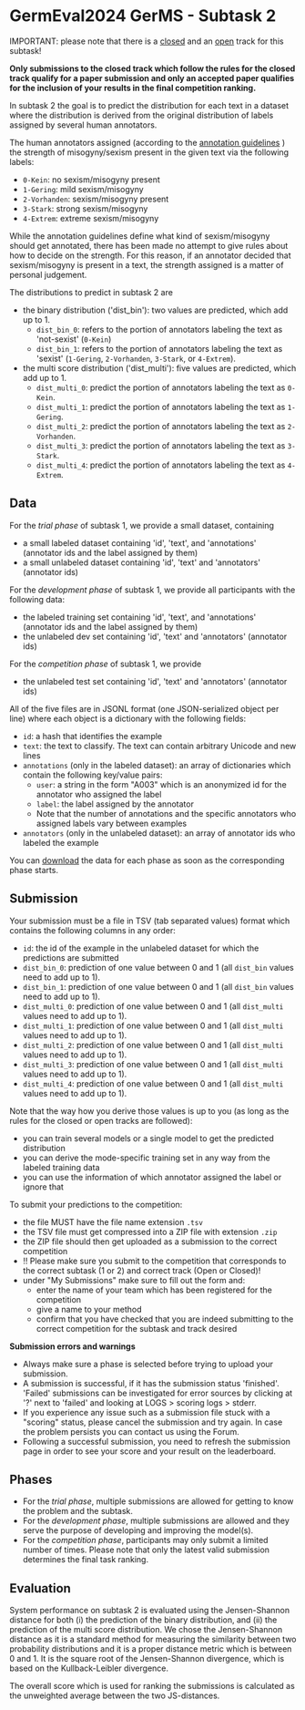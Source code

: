 # GermEval2024 GerMS - Subtask 2

IMPORTANT: please note that there is a [closed](closed-track.md) and an [open](open-track.md) track for this subtask!

**Only submissions to the closed track which follow the rules for the closed track qualify for a paper submission and only an accepted paper qualifies for the 
inclusion of your results in the final competition ranking.**

In subtask 2 the goal is to predict the distribution for each text in a dataset where the distribution is  derived from the original distribution of labels assigned by several human annotators. 

The human annotators assigned (according to the [annotation guidelines](guidelines.md) ) 
the strength of misogyny/sexism present in the given text via the following labels:

* `0-Kein`: no sexism/misogyny present
* `1-Gering`: mild sexism/misogyny
* `2-Vorhanden`: sexism/misogyny present
* `3-Stark`: strong sexism/misogyny
* `4-Extrem`: extreme sexism/misogyny

While the annotation guidelines define what kind of sexism/misogyny should get annotated, there has been made no attempt to give rules about how to decide on the strength. For this reason, if an annotator decided that sexism/misogyny is present in a text, the strength assigned is a matter of personal judgement.

The distributions to predict in subtask 2 are
* the binary distribution ('dist_bin'): two values are predicted, which add up to 1.
   * `dist_bin_0`: refers to the portion of annotators labeling the text as 'not-sexist' (`0-Kein`)
   * `dist_bin_1`: refers to the portion of annotators labeling the text as 'sexist' (`1-Gering`, `2-Vorhanden`, `3-Stark`, or `4-Extrem`).
* the multi score distribution ('dist_multi'): five values are predicted, which add up to 1.
   * `dist_multi_0`: predict the portion of annotators labeling the text as `0-Kein`.
   * `dist_multi_1`: predict the portion of annotators labeling the text as `1-Gering`.
   * `dist_multi_2`: predict the portion of annotators labeling the text as `2-Vorhanden`.
   * `dist_multi_3`: predict the portion of annotators labeling the text as `3-Stark`.
   * `dist_multi_4`: predict the portion of annotators labeling the text as `4-Extrem`.

## Data

For the *trial phase* of subtask 1, we provide a small dataset, containing
* a small labeled dataset containing 'id', 'text', and 'annotations' (annotator ids and the label assigned by them)
* a small unlabeled dataset containing 'id', 'text' and 'annotators' (annotator ids)

For the *development phase* of subtask 1, we provide all participants with the following data:
* the labeled training set containing 'id', 'text', and 'annotations' (annotator ids and the label assigned by them)
* the unlabeled dev set containing 'id', 'text' and 'annotators' (annotator ids)

For the *competition phase* of subtask 1, we provide
* the unlabeled test set containing 'id', 'text' and 'annotators' (annotator ids)
  
All of the five files are in JSONL format (one JSON-serialized object per line) where each object is a dictionary with the following 
fields:

* `id`: a hash that identifies the example
* `text`: the text to classify. The text can contain arbitrary Unicode and new lines 
* `annotations` (only in the labeled dataset): an array of dictionaries which contain the following key/value pairs:
  * `user`: a string in the form "A003" which is an anonymized id for the annotator who assigned the label
  * `label`: the label assigned by the annotator
  * Note that the number of annotations and the specific annotators who assigned labels vary between examples
* `annotators` (only in the unlabeled dataset): an array of annotator ids who labeled the example

You can [download](download.md) the data for each phase as soon as the corresponding phase starts.

## Submission

Your submission must be a file in TSV (tab separated values) format which contains the following columns in any order:

* `id`: the id of the example in the unlabeled dataset for which the predictions are submitted
* `dist_bin_0`: prediction of one value between 0 and 1 (all `dist_bin` values need to add up to 1). 
* `dist_bin_1`: prediction of one value between 0 and 1 (all `dist_bin` values need to add up to 1).
* `dist_multi_0`: prediction of one value between 0 and 1 (all `dist_multi` values need to add up to 1).
* `dist_multi_1`: prediction of one value between 0 and 1 (all `dist_multi` values need to add up to 1).
* `dist_multi_2`: prediction of one value between 0 and 1 (all `dist_multi` values need to add up to 1).
* `dist_multi_3`: prediction of one value between 0 and 1 (all `dist_multi` values need to add up to 1).
* `dist_multi_4`: prediction of one value between 0 and 1 (all `dist_multi` values need to add up to 1).

Note that the way how you derive those values is up to you (as long as the rules for the closed or open tracks are followed):

* you can train several models or a single model to get the predicted distribution
* you can derive the mode-specific training set in any way from the labeled training data
* you can use the information of which annotator assigned the label or ignore that

To submit your predictions to the competition:

* the file MUST have the file name extension `.tsv` 
* the TSV file must get compressed into a ZIP file with extension `.zip`
* the ZIP file should then get uploaded as a submission to the correct competition
* !! Please make sure you submit to the competition that corresponds to the correct subtask (1 or 2) and correct track (Open or Closed)!
* under "My Submissions" make sure to fill out the form and:
  * enter the name of your team which has been registered for the competition
  * give a name to your method 
  * confirm that you have checked that you are indeed submitting to the correct competition for the subtask and track desired
 
**Submission errors and warnings**

* Always make sure a phase is selected before trying to upload your submission.
* A submission is successful, if it has the submission status 'finished'. 'Failed' submissions can be investigated for error sources by clicking at '?' next to 'failed' and looking at LOGS > scoring logs > stderr.
* If you experience any issue such as a submission file stuck with a "scoring" status, please cancel the submission and try again. In case the problem persists you can contact us using the Forum.
* Following a successful submission, you need to refresh the submission page in order to see your score and your result on the leaderboard.

## Phases

* For the *trial phase*, multiple submissions are allowed for getting to know the problem and the subtask.
* For the *development phase*, multiple submissions are allowed and they serve the purpose of developing and improving the model(s).
* For the *competition phase*, participants may only submit a limited number of times. Please note that only the latest valid submission determines the final task ranking.

## Evaluation

System performance on subtask 2 is evaluated using the Jensen-Shannon distance for both (i) the prediction of the binary distribution, and (ii) the prediction of the multi score distribution. We chose the Jensen-Shannon distance as it is a standard method for measuring the similarity between two probability distributions and it is a proper 
distance metric which is between 0 and 1. It is the square root of the Jensen-Shannon divergence, which is based on the Kullback-Leibler divergence. 

The overall score which is used for ranking the submissions is calculated as the unweighted average between the two JS-distances.

